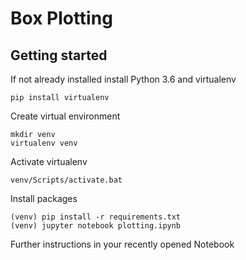 # Box Plotting

## Getting started
If not already installed install Python 3.6 and virtualenv

	pip install virtualenv
    
Create virtual environment

	mkdir venv
	virtualenv venv

Activate virtualenv

	venv/Scripts/activate.bat

Install packages

	(venv) pip install -r requirements.txt
    (venv) jupyter notebook plotting.ipynb

Further instructions in your recently opened Notebook

